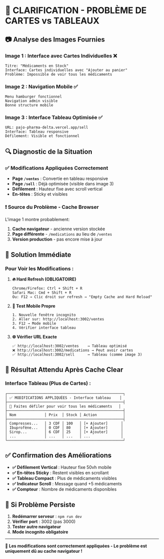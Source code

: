 # 🎯 CLARIFICATION - PROBLÈME DE CARTES vs TABLEAUX

## 📷 Analyse des Images Fournies

### Image 1 : Interface avec Cartes Individuelles ❌
```
Titre: "Médicaments en Stock"
Interface: Cartes individuelles avec "Ajouter au panier"
Problème: Impossible de voir tous les médicaments
```

### Image 2 : Navigation Mobile ✅
```
Menu hamburger fonctionnel
Navigation admin visible
Bonne structure mobile
```

### Image 3 : Interface Tableau Optimisée ✅
```
URL: pajo-pharma-delta.vercel.app/sell
Interface: Tableau responsive
Défilement: Visible et fonctionnel
```

## 🔍 Diagnostic de la Situation

### ✅ **Modifications Appliquées Correctement**
- **Page `/ventes`** : Convertie en tableau responsive
- **Page `/sell`** : Déjà optimisée (visible dans image 3)
- **Défilement** : Hauteur fixe avec scroll vertical
- **En-têtes** : Sticky et visibles

### ❗ **Source du Problème - Cache Browser**
L'image 1 montre probablement:
1. **Cache navigateur** - ancienne version stockée
2. **Page différente** - `/medications` au lieu de `/ventes`
3. **Version production** - pas encore mise à jour

## 🚀 Solution Immédiate

### **Pour Voir les Modifications :**

1. **🔥 Hard Refresh (OBLIGATOIRE)**
   ```
   Chrome/Firefox: Ctrl + Shift + R
   Safari Mac: Cmd + Shift + R
   Ou: F12 → Clic droit sur refresh → "Empty Cache and Hard Reload"
   ```

2. **📱 Test Mobile Propre**
   ```
   1. Nouvelle fenêtre incognito
   2. Aller sur: http://localhost:3002/ventes
   3. F12 → Mode mobile
   4. Vérifier interface tableau
   ```

3. **🌐 Vérifier URL Exacte**
   ```
   ✅ http://localhost:3002/ventes    → Tableau optimisé
   ❌ http://localhost:3002/medications → Peut avoir cartes
   ✅ http://localhost:3002/sell      → Tableau (comme image 3)
   ```

## 🎯 Résultat Attendu Après Cache Clear

### **Interface Tableau (Plus de Cartes) :**
```
┌─────────────────────────────────────────────────────┐
│ ✅ MODIFICATIONS APPLIQUÉES - Interface tableau    │
├─────────────────────────────────────────────────────┤
│ 📜 Faites défiler pour voir tous les médicaments   │
├─────────────────────────────────────────────────────┤
│ Nom             │ Prix  │ Stock │ Action            │
├─────────────────────────────────────────────────────┤
│ Compresses...   │ 3 CDF │ 100   │ [+ Ajouter]      │
│ Ibuprofène...   │ 0 CDF │ 80    │ [+ Ajouter]      │
│ Sirop...        │ 6 CDF │ 25    │ [+ Ajouter]      │
│ ...             │ ...   │ ...   │ ...              │
└─────────────────────────────────────────────────────┘
```

## ✅ Confirmation des Améliorations

- **✅ Défilement Vertical** : Hauteur fixe 50vh mobile
- **✅ En-têtes Sticky** : Restent visibles en scrollant
- **✅ Tableau Compact** : Plus de médicaments visibles
- **✅ Indicateur Scroll** : Message quand +5 médicaments
- **✅ Compteur** : Nombre de médicaments disponibles

## 🔧 Si Problème Persiste

1. **Redémarrer serveur** : `npm run dev`
2. **Vérifier port** : 3002 (pas 3000)
3. **Tester autre navigateur**
4. **Mode incognito obligatoire**

---

**🎊 Les modifications sont correctement appliquées - Le problème est uniquement dû au cache navigateur !**